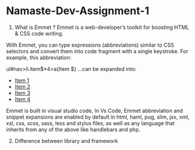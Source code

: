 # Namaste-Dev-Assignment-1
1. What is Emmet ?
Emmet is a web-developer’s toolkit for boosting HTML & CSS code writing.

With Emmet, you can type expressions (abbreviations) similar to CSS selectors and convert them into code fragment with a single keystroke. For example, this abbreviation:

ul#nav>li.item$*4>a{Item $}
...can be expanded into:

<ul id="nav">
    <li class="item1"><a href="">Item 1</a></li>
    <li class="item2"><a href="">Item 2</a></li>
    <li class="item3"><a href="">Item 3</a></li>
    <li class="item4"><a href="">Item 4</a></li>
</ul>

Emmet is built in visual studio code,
In Vs Code, Emmet abbreviation and snippet expansions are enabled by default in html, haml, pug, slim, jsx, xml, xsl, css, scss, sass, less and stylus files, as well as any language that inherits from any of the above like handlebars and php.

2. Difference between library and framework
